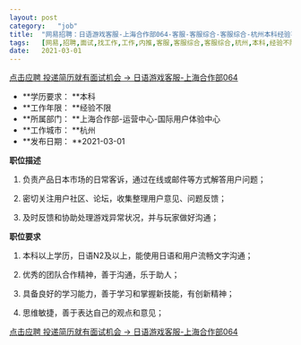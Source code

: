 ```yaml
---
layout:	post
category:	"job"
title:	"网易招聘：日语游戏客服-上海合作部064-客服-客服综合-客服综合-杭州本科经验不限"
tags:	[网易,招聘,面试,找工作,工作,内推,客服,客服综合,客服综合,杭州,本科,经验不限]
date:	2021-03-01
---
```


[点击应聘 投递简历就有面试机会 ->  日语游戏客服-上海合作部064](http://mobile.bole.netease.com/bole/boleDetail?id=28782&employeeId=346f03c3cda5f04c&key=all)



- **学历要求： **本科
- **工作年限： **经验不限
- **所属部门： **上海合作部-运营中心-国际用户体验中心
- **工作城市： **杭州
- **发布日期： **2021-03-01



**职位描述**

1.    负责产品日本市场的日常客诉，通过在线或邮件等方式解答用户问题；

2.    密切关注用户社区、论坛，收集整理用户意见、问题反馈；

3.    及时反馈和协助处理游戏异常状况，并与玩家做好沟通；





**职位要求**

1. 本科以上学历，日语N2及以上，能使用日语和用户流畅文字沟通；

2. 优秀的团队合作精神，善于沟通，乐于助人；

4. 具备良好的学习能力，善于学习和掌握新技能，有创新精神；

5. 思维敏捷，善于表达自己的观点和意见；





[点击应聘 投递简历就有面试机会 ->  日语游戏客服-上海合作部064](http://mobile.bole.netease.com/bole/boleDetail?id=28782&employeeId=346f03c3cda5f04c&key=all)